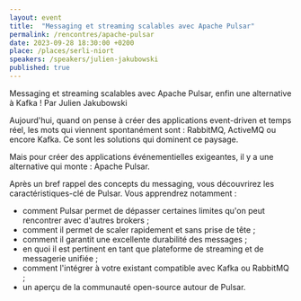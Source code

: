 ```yaml
---
layout: event
title:  "Messaging et streaming scalables avec Apache Pulsar"
permalink: /rencontres/apache-pulsar
date: 2023-09-28 18:30:00 +0200
place: /places/serli-niort
speakers: /speakers/julien-jakubowski
published: true
---
```


Messaging et streaming scalables avec Apache Pulsar, enfin une alternative à Kafka !
Par Julien Jakubowski

Aujourd'hui, quand on pense à créer des applications event-driven et temps réel, les mots qui viennent spontanément sont : RabbitMQ, ActiveMQ ou encore Kafka. Ce sont les solutions qui dominent ce paysage. 

Mais pour créer des applications événementielles exigeantes, il y a une alternative qui monte : Apache Pulsar.

Après un bref rappel des concepts du messaging, vous découvrirez les caractéristiques-clé de Pulsar. 
Vous apprendrez notamment :
- comment Pulsar permet de dépasser certaines limites qu'on peut rencontrer avec d'autres brokers ;
- comment il permet de scaler rapidement et sans prise de tête ; 
- comment il garantit une excellente durabilité des messages ;
- en quoi il est pertinent en tant que plateforme de streaming et de messagerie unifiée ;
- comment l'intégrer à votre existant compatible avec Kafka ou RabbitMQ ;
- un aperçu de la communauté open-source autour de Pulsar.
